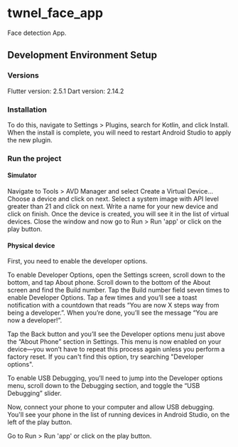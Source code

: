 # twnel_face_app

Face detection App.

## Development Environment Setup

### Versions

Flutter version: 2.5.1
Dart version: 2.14.2

### Installation

To do this, navigate to Settings > Plugins, search for Kotlin, and click Install.
When the install is complete, you will need to restart Android Studio to apply the new plugin.

### Run the project

#### Simulator

Navigate to Tools > AVD Manager and select Create a Virtual Device... Choose a device and click on next. Select a system image with API level greater than 21 and click on next. Write a name for your new device and click on finish. Once the device is created, you will see it in the list of virtual devices.
Close the window and now go to Run > Run 'app' or click on the play button.

#### Physical device

First, you need to enable the developer options.

To enable Developer Options, open the Settings screen, scroll down to the bottom, and tap About phone. Scroll down to the bottom of the About screen and find the Build number. Tap the Build number field seven times to enable Developer Options. Tap a few times and you’ll see a toast notification with a countdown that reads “You are now X steps way from being a developer.”. When you’re done, you’ll see the message “You are now a developer!”.

Tap the Back button and you’ll see the Developer options menu just above the “About Phone” section in Settings. This menu is now enabled on your device—you won’t have to repeat this process again unless you perform a factory reset. If you can't find this option, try searching "Developer options".

To enable USB Debugging, you’ll need to jump into the Developer options menu, scroll down to the Debugging section, and toggle the “USB Debugging” slider.

Now, connect your phone to your computer and allow USB debugging. You'll see your phone in the list of running devices in Android Studio, on the left of the play button.

Go to Run > Run 'app' or click on the play button.